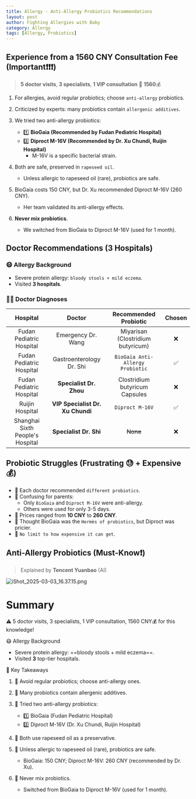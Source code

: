 ```yaml
---
title: Allergy - Anti-Allergy Probiotics Recommendations
layout: post
author: Fighting Allergies with Baby
category: Allergy
tags: [Allergy, Probiotics]
---
```


## Experience from a 1560 CNY Consultation Fee (Important❗️❗️❗️)

> **5 doctor visits**, **3 specialists**, **1 VIP consultation** 🟰 **1560**💰

1. For allergies, avoid regular probiotics; choose `anti-allergy` probiotics.

2. Criticized by experts: many probiotics contain `allergenic additives`.

3. We tried two anti-allergy probiotics:
	- 1️⃣ **BioGaia (Recommended by Fudan Pediatric Hospital)**
	- 2️⃣ **Diproct M-16V (Recommended by Dr. Xu Chundi, Ruijin Hospital)**
		- M-16V is a specific bacterial strain.

4. Both are safe, preserved in `rapeseed oil`.
	- Unless allergic to rapeseed oil (rare), probiotics are safe.

5. BioGaia costs 150 CNY, but Dr. Xu recommended Diproct M-16V (260 CNY).
	- Her team validated its anti-allergy effects.

6. **Never mix probiotics**.
	- We switched from BioGaia to Diproct M-16V (used for 1 month).

## Doctor Recommendations (3 Hospitals)

### 😷 Allergy Background
- Severe protein allergy: `bloody stools + mild eczema`.
- Visited **3 hospitals**.

### 🧑‍⚕️ Doctor Diagnoses

| Hospital | Doctor | Recommended Probiotic | Chosen |
|:--:|:--:|:--:|:--:|
| Fudan Pediatric Hospital | Emergency Dr. Wang | Miyarisan (Clostridium butyricum) | ❌ |
| Fudan Pediatric Hospital | Gastroenterology Dr. Shi | `BioGaia Anti-Allergy Probiotic` | ✅ |
| Fudan Pediatric Hospital | **Specialist Dr. Zhou** | Clostridium butyricum Capsules | ❌ |
| Ruijin Hospital | **VIP Specialist Dr. Xu Chundi** | `Diproct M-16V` | ✅ |
| Shanghai Sixth People's Hospital | **Specialist Dr. Shi** | ~~None~~ | ❌ |


## Probiotic Struggles (Frustrating 😓 + Expensive 💰)
- 💢 Each doctor recommended `different probiotics`.
- 💢 Confusing for parents:
	- Only `BioGaia` and `Diproct M-16V` were anti-allergy.
	- Others were used for only 3-5 days.
- 💢 Prices ranged from **10 CNY** to **260 CNY**.
- 💢 Thought BioGaia was the `Hermès of probiotics`, but Diproct was pricier.
- 💢 `No limit to how expensive it can get`.


## Anti-Allergy Probiotics (Must-Know❗️)
> Explained by **Tencent Yuanbao** (AI)

![iShot_2025-03-03_16.37.15.png](:/a86a1f9ab4a5415dba35793cec04dc1b)

# Summary
⚠️ 5 doctor visits, 3 specialists, 1 VIP consultation, 1560 CNY💰 for this knowledge!

😷 Allergy Background
- Severe protein allergy: ==bloody stools + mild eczema==.
- Visited **3** top-tier hospitals.

🌈 Key Takeaways
1. 💢 Avoid regular probiotics; choose anti-allergy ones.

2. 💢 Many probiotics contain allergenic additives.

3. 💢 Tried two anti-allergy probiotics:
	- 1️⃣ BioGaia (Fudan Pediatric Hospital)
	- 2️⃣ Diproct M-16V (Dr. Xu Chundi, Ruijin Hospital)

4. 💢 Both use rapeseed oil as a preservative.

5. 💢 Unless allergic to rapeseed oil (rare), probiotics are safe.
	- BioGaia: 150 CNY; Diproct M-16V: 260 CNY (recommended by Dr. Xu).

6. 💢 Never mix probiotics.
	- Switched from BioGaia to Diproct M-16V (used for 1 month).